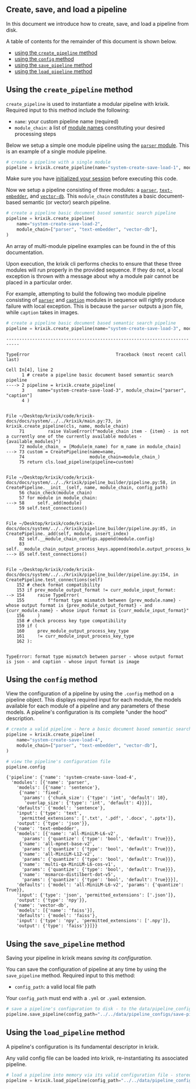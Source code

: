 ## Create, save, and load a pipeline

In this document we introduce how to create, save, and load a pipeline from disk.

A table of contents for the remainder of this document is shown below.

- [using the `create_pipeline` method](#using-the-create_pipeline-method)
- [using the `config` method](#using-the-config-method)
- [using the `save_pipeline` method](#using-the-save_pipeline-method)
- [using the `load_pipeline` method](#using-the-load_pipeline-method)

## Using the `create_pipeline` method

`create_pipeline` is used to instantiate a modular pipeline with krixik.  Required input to this method include the following:

- `name`: your custom pipeline name (required)
- `module_chain`: a list of [module names](../modules/overview.md) constituting your desired processing steps

Below we setup a simple one module pipeline using the [`parser` module](../modules/parser.md).  This is an example of a single module pipeline.


```python
# create a pipeline with a single module
pipeline = krixik.create_pipeline(name="system-create-save-load-1", module_chain=["parser"])
```

Make sure you have [initialized your session](../system/initialize.md) before executing this code.

Now we setup a pipeline consisting of three modules: a [`parser`](../modules/parser.md), [`text-embedder`](../modules/text-embedder.md), and [`vector-db`](../modules/vector-db.md).  This `module_chain` constitutes a basic document-based semantic (or vector) search pipeline.


```python
# create a pipeline basic document based semantic search pipeline
pipeline = krixik.create_pipeline(
    name="system-create-save-load-2",
    module_chain=["parser", "text-embedder", "vector-db"],
)
```

An array of multi-module pipeline examples can be found in the of this documentation.

Upon execution, the krixik cli performs checks to ensure that these three modules will run properly in the provided sequence.  If they do not, a local exception is thrown with a message about why a module pair cannot be placed in a particular order.

For example, attempting to build the following two module pipeline consisting of [`parser`](../modules/parser.md) and [`caption`](../modules/caption.md) modules in sequence will rightly produce failure with local exception.  This is because the `parser` outputs a json file, while `caption` takes in images.


```python
# create a pipeline basic document based semantic search pipeline
pipeline = krixik.create_pipeline(name="system-create-save-load-3", module_chain=["parser", "caption"])
```


    ---------------------------------------------------------------------------

    TypeError                                 Traceback (most recent call last)

    Cell In[4], line 2
          1 # create a pipeline basic document based semantic search pipeline
    ----> 2 pipeline = krixik.create_pipeline(
          3     name="system-create-save-load-3", module_chain=["parser", "caption"]
          4 )


    File ~/Desktop/krixik/code/krixik-docs/docs/system/../../krixik/main.py:73, in krixik.create_pipeline(cls, name, module_chain)
         71         raise ValueError(f"module_chain item - {item} - is not a currently one of the currently available modules -{available_modules}")
         72 module_chain_ = [Module(m_name) for m_name in module_chain]
    ---> 73 custom = CreatePipeline(name=name,
         74                         module_chain=module_chain_)
         75 return cls.load_pipeline(pipeline=custom)


    File ~/Desktop/krixik/code/krixik-docs/docs/system/../../krixik/pipeline_builder/pipeline.py:58, in CreatePipeline.__init__(self, name, module_chain, config_path)
         56 chain_check(module_chain)
         57 for module in module_chain:
    ---> 58     self._add(module)
         59 self.test_connections()


    File ~/Desktop/krixik/code/krixik-docs/docs/system/../../krixik/pipeline_builder/pipeline.py:85, in CreatePipeline._add(self, module, insert_index)
         82 self.__module_chain_configs.append(module.config)
         83 self.__module_chain_output_process_keys.append(module.output_process_key)
    ---> 85 self.test_connections()


    File ~/Desktop/krixik/code/krixik-docs/docs/system/../../krixik/pipeline_builder/pipeline.py:154, in CreatePipeline.test_connections(self)
        152 # check format compatibility
        153 if prev_module_output_format != curr_module_input_format:
    --> 154     raise TypeError(
        155         f"format type mismatch between {prev_module.name} - whose output format is {prev_module_output_format} - and {curr_module.name} - whose input format is {curr_module_input_format}"
        156     )
        158 # check process key type compatibility
        159 if (
        160     prev_module_output_process_key_type
        161     != curr_module_input_process_key_type
        162 ):


    TypeError: format type mismatch between parser - whose output format is json - and caption - whose input format is image


## Using the `config` method

View the configuration of a pipeline by using the `.config` method on a pipeline object.  This displays required input for each module, the models available for each module of a pipeline and any parameters of these models.  A pipeline's configuration is its complete "under the hood" description.


```python
# create a valid pipeline - here a basic document based semantic search pipeline
pipeline = krixik.create_pipeline(
    name="system-create-save-load-4",
    module_chain=["parser", "text-embedder", "vector-db"],
)

# view the pipeline's configuration file
pipeline.config
```




    {'pipeline': {'name': 'system-create-save-load-4',
      'modules': [{'name': 'parser',
        'models': [{'name': 'sentence'},
         {'name': 'fixed',
          'params': {'chunk_size': {'type': 'int', 'default': 10},
           'overlap_size': {'type': 'int', 'default': 4}}}],
        'defaults': {'model': 'sentence'},
        'input': {'type': 'text',
         'permitted_extensions': ['.txt', '.pdf', '.docx', '.pptx']},
        'output': {'type': 'json'}},
       {'name': 'text-embedder',
        'models': [{'name': 'all-MiniLM-L6-v2',
          'params': {'quantize': {'type': 'bool', 'default': True}}},
         {'name': 'all-mpnet-base-v2',
          'params': {'quantize': {'type': 'bool', 'default': True}}},
         {'name': 'all-MiniLM-L12-v2',
          'params': {'quantize': {'type': 'bool', 'default': True}}},
         {'name': 'multi-qa-MiniLM-L6-cos-v1',
          'params': {'quantize': {'type': 'bool', 'default': True}}},
         {'name': 'msmarco-distilbert-dot-v5',
          'params': {'quantize': {'type': 'bool', 'default': True}}}],
        'defaults': {'model': 'all-MiniLM-L6-v2', 'params': {'quantize': True}},
        'input': {'type': 'json', 'permitted_extensions': ['.json']},
        'output': {'type': 'npy'}},
       {'name': 'vector-db',
        'models': [{'name': 'faiss'}],
        'defaults': {'model': 'faiss'},
        'input': {'type': 'npy', 'permitted_extensions': ['.npy']},
        'output': {'type': 'faiss'}}]}}



## Using the `save_pipeline` method

Saving your pipeline in krixik means *saving its configuration*.

You can save the configuration of pipeline at any time by using the `save_pipeline` method.  Required input to this method:

- `config_path`: a valid local file path

Your `config_path` must end with a `.yml` or `.yaml` extension.


```python
# save a pipeline's configuration to disk - to the data/pipeline_configs directory of the docs repository
pipeline.save_pipeline(config_path="../../data/pipeline_configs/save-pipeline-demo.yaml")
```

## Using the `load_pipeline` method

A pipeline's configuration is its fundamental descriptor in krixik.  

Any valid config file can be loaded into krixik, re-instantiating its associated pipeline.


```python
# load a pipeline into memory via its valid configuration file - stored in the data/pipeline_configs directory of the krixik docs repository
pipeline = krixik.load_pipeline(config_path="../../data/pipeline_configs/save-pipeline-demo.yaml")
```
